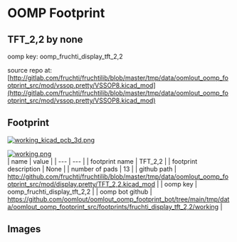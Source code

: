# OOMP Footprint  
## TFT_2,2  by none  
  
oomp key: oomp_fruchti_display_tft_2,2  
  
source repo at: [http://gitlab.com/fruchti/fruchtilib/blob/master/tmp/data/oomlout_oomp_footprint_src/mod/vssop.pretty/VSSOP8.kicad_mod](http://gitlab.com/fruchti/fruchtilib/blob/master/tmp/data/oomlout_oomp_footprint_src/mod/vssop.pretty/VSSOP8.kicad_mod)  
## Footprint  
  
[![working_kicad_pcb_3d.png](working_kicad_pcb_3d_600.png)](working_kicad_pcb_3d.png)  
  
[![working.png](working_600.png)](working.png)  
| name | value | 
| --- | --- | 
| footprint name | TFT_2,2 | 
| footprint description | None | 
| number of pads | 13 | 
| github path | http://github.com/fruchti/fruchtilib/blob/master/tmp/data/oomlout_oomp_footprint_src/mod/display.pretty/TFT_2,2.kicad_mod | 
| oomp key | oomp_fruchti_display_tft_2,2 | 
| oomp bot github | https://github.com/oomlout/oomlout_oomp_footprint_bot/tree/main/tmp/data/oomlout_oomp_footprint_src/footprints/fruchti_display_tft_2,2/working | 
## Images  
